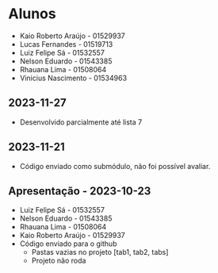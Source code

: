 # Alunos

* Kaio Roberto Araújo - 01529937
* Lucas Fernandes - 01519713
* Luiz Felipe Sá - 01532557
* Nelson Eduardo - 01543385
* Rhauana Lima - 01508064
* Vinicius Nascimento - 01534963

## 2023-11-27

* Desenvolvido parcialmente até lista 7

## 2023-11-21

* Código enviado como submódulo, não foi possível avaliar.

## Apresentação - 2023-10-23

* Luiz Felipe Sá - 01532557
* Nelson Eduardo - 01543385
* Rhauana Lima - 01508064
* Kaio Roberto Araújo - 01529937
* Código enviado para o github
    * Pastas vazias no projeto [tab1, tab2, tabs]
    * Projeto não roda
